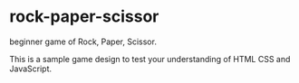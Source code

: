 # rock-paper-scissor
beginner game of Rock, Paper, Scissor.

This is a sample game design to test your understanding of HTML CSS and JavaScript.
